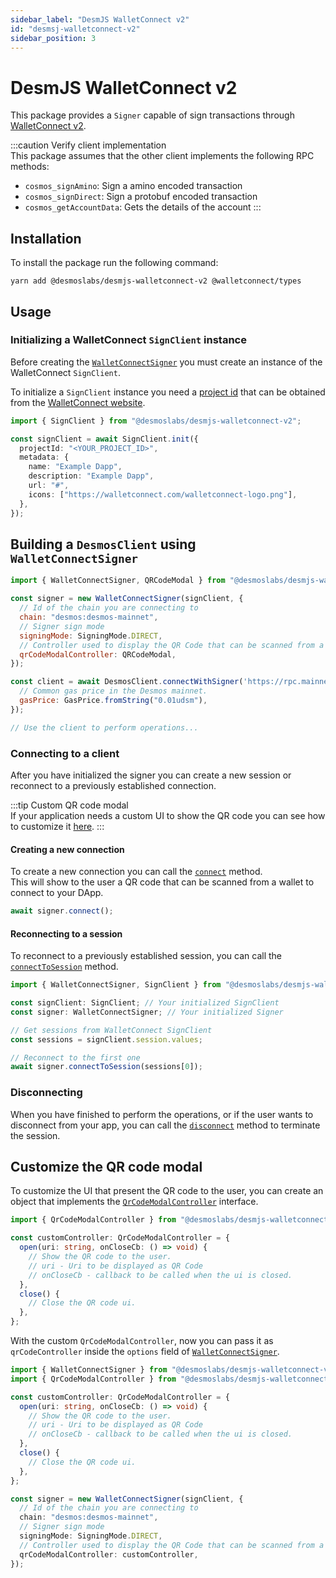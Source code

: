 ```yaml
---
sidebar_label: "DesmJS WalletConnect v2"
id: "desmsj-walletconnect-v2"
sidebar_position: 3
---
```


# DesmJS WalletConnect v2

This package provides a `Signer` capable of sign transactions through [WalletConnect v2](https://walletconnect.org).

:::caution Verify client implementation  
This package assumes that the other client implements the following RPC methods:
* `cosmos_signAmino`: Sign a amino encoded transaction
* `cosmos_signDirect`: Sign a protobuf encoded transaction
* `cosmos_getAccountData`: Gets the details of the account
:::

## Installation

To install the package run the following command:

```shell
yarn add @desmoslabs/desmjs-walletconnect-v2 @walletconnect/types
```

## Usage
### Initializing a WalletConnect `SignClient` instance

Before creating the [`WalletConnectSigner`](../api/walletconnect-v2/classes/WalletConnectSigner.md)
you must create an instance of the WalletConnect `SignClient`.  

To initialize a `SignClient` instance you need a [project id](https://docs.walletconnect.com/2.0/cloud/relay) that
can be obtained from the [WalletConnect website](https://walletconnect.com).

```ts
import { SignClient } from "@desmoslabs/desmjs-walletconnect-v2";

const signClient = await SignClient.init({
  projectId: "<YOUR_PROJECT_ID>",
  metadata: {
    name: "Example Dapp",
    description: "Example Dapp",
    url: "#",
    icons: ["https://walletconnect.com/walletconnect-logo.png"],
  },
});
```

## Building a `DesmosClient` using `WalletConnectSigner`

```js
import { WalletConnectSigner, QRCodeModal } from "@desmoslabs/desmjs-walletconnect-v2";

const signer = new WalletConnectSigner(signClient, {
  // Id of the chain you are connecting to
  chain: "desmos:desmos-mainnet",
  // Signer sign mode
  signingMode: SigningMode.DIRECT,
  // Controller used to display the QR Code that can be scanned from a wallet 
  qrCodeModalController: QRCodeModal,
});

const client = await DesmosClient.connectWithSigner('https://rpc.mainnet.desmos.network', signer, {
  // Common gas price in the Desmos mainnet.
  gasPrice: GasPrice.fromString("0.01udsm"),
});

// Use the client to perform operations...
```

### Connecting to a client
After you have initialized the signer you can create a new session or reconnect to a previously established
connection.

:::tip Custom QR code modal   
If your application needs a custom UI to show the QR code you can see how to customize it
[here](#customize-qr-modal).
:::

#### Creating a new connection

To create a new connection you can call the
[`connect`](../api/walletconnect-v2/classes/WalletConnectSigner.md#connect) method.  
This will show to the user a QR code that can be scanned from a wallet to connect to your DApp.

```js
await signer.connect();
```

#### Reconnecting to a session

To reconnect to a previously established session, you can call the
[`connectToSession`](../api/walletconnect-v2/classes/WalletConnectSigner.md#connecttosession)
method.

```js
import { WalletConnectSigner, SignClient } from "@desmoslabs/desmjs-walletconnect-v2";

const signClient: SignClient; // Your initialized SignClient
const signer: WalletConnectSigner; // Your initialized Signer

// Get sessions from WalletConnect SignClient
const sessions = signClient.session.values;

// Reconnect to the first one
await signer.connectToSession(sessions[0]);
```

### Disconnecting

When you have finished to perform the operations, or if the user wants to disconnect from your app, you can
call the [`disconnect`](../api/walletconnect-v2/classes/SignClient.md#disconnect) method
to terminate the session.

## Customize the QR code modal

To customize the UI that present the QR code to the user, you can create an object that implements the
[`QrCodeModalController`](../api/walletconnect-v2/interfaces/QrCodeModalController.md)
interface.

```ts
import { QrCodeModalController } from "@desmoslabs/desmjs-walletconnect-v2";

const customController: QrCodeModalController = {
  open(uri: string, onCloseCb: () => void) {
    // Show the QR code to the user.
    // uri - Uri to be displayed as QR Code
    // onCloseCb - callback to be called when the ui is closed.
  },
  close() {
    // Close the QR code ui.
  },
};
```

With the custom `QrCodeModalController`, now you can pass it as `qrCodeController` inside the `options` field of
[`WalletConnectSigner`](../api/walletconnect-v2/classes/WalletConnectSigner.md#constructor).

```ts
import { WalletConnectSigner } from "@desmoslabs/desmjs-walletconnect-v2";
import { QrCodeModalController } from "@desmoslabs/desmjs-walletconnect-v2";

const customController: QrCodeModalController = {
  open(uri: string, onCloseCb: () => void) {
    // Show the QR code to the user.
    // uri - Uri to be displayed as QR Code
    // onCloseCb - callback to be called when the ui is closed.
  },
  close() {
    // Close the QR code ui.
  },
};

const signer = new WalletConnectSigner(signClient, {
  // Id of the chain you are connecting to
  chain: "desmos:desmos-mainnet",
  // Signer sign mode
  signingMode: SigningMode.DIRECT,
  // Controller used to display the QR Code that can be scanned from a wallet 
  qrCodeModalController: customController,
});
```
